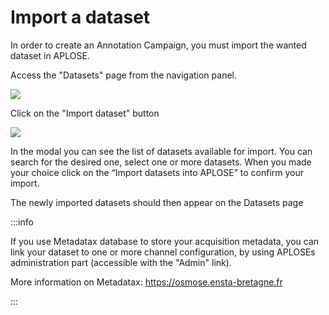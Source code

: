 # Import a dataset

In order to create an Annotation Campaign, you must import the wanted dataset in APLOSE.

Access the "Datasets" page from the navigation panel.

![](/campaign-creator/datasets.png)

Click on the "Import dataset" button

![](/campaign-creator/datasets-import.png)

In the modal you can see the list of datasets available for import.
You can search for the desired one, select one or more datasets.
When you made your choice click on the “Import datasets into APLOSE” to confirm your import.

The newly imported datasets should then appear on the Datasets page

:::info

If you use Metadatax database to store your acquisition metadata, you can link your dataset to one or more channel
configuration, by using APLOSEs administration part (accessible with the "Admin" link).

More information on Metadatax: https://osmose.ensta-bretagne.fr

:::